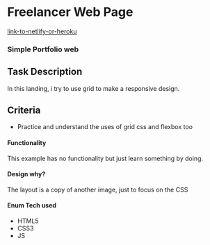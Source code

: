 # Freelancer Web Page

[link-to-netlify-or-heroku](http://google.com)

### Simple Portfolio web

## Task Description

In this landing, i try to use grid to make a responsive design.

## Criteria

* Practice and understand the uses of grid css and flexbox too

#### Functionality

This example has no functionality but just learn something by doing.

#### Design why?

The layout is a copy of another image, just to focus on the CSS

#### Enum Tech used

* HTML5
* CSS3
* JS

